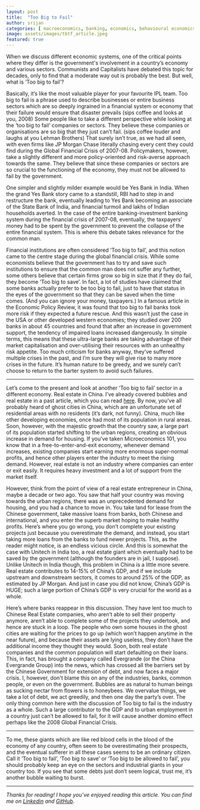 ```yaml
---
layout: post
title:  "Too Big to Fail"
author: srijan
categories: [ macroeconomics, banking, economics, behavioural economics ]
image: assets/images/tbtf_article.jpeg
featured: true
---
```


When we discuss different economic systems, one of the critical points where they differ is the government's involvement in a country’s economy and various sectors. Communists and Capitalists have debated this topic for decades, only to find that a moderate way out is probably the best.
But well, what is ‘Too big to fail’?
  
Basically, it’s like the most valuable player for your favourite IPL team. Too big to fail is a phrase used to describe businesses or entire business sectors which are so deeply ingrained in a financial system or economy that their failure would ensure that disaster prevails (sips coffee and looks at you, 2008)
Some people like to take a different perspective while looking at the ‘too big to fail’ companies or sectors. They believe these companies or organisations are so big that they just can’t fail. (sips coffee louder and laughs at you Lehman Brothers) That surely isn’t true, as we had all seen, with even firms like JP Morgan Chase literally chasing every cent they could find during the Global Financial Crisis of 2007-08. 
Policymakers, however, take a slightly different and more policy-oriented and risk-averse approach towards the same. They believe that since these companies or sectors are so crucial to the functioning of the economy, they must not be allowed to fail by the government.
  
One simpler and slightly milder example would be Yes Bank in India. When the grand Yes Bank story came to a standstill, RBI had to step in and restructure the bank, eventually leading to Yes Bank becoming an associate of the State Bank of India, and financial turmoil and lakhs of Indian households averted. 
In the case of the entire banking-investment banking system during the financial crisis of 2007-08, eventually, the taxpayers’ money had to be spent by the government to prevent the collapse of the entire financial system. This is where this debate takes relevance for the common man. 
  
Financial institutions are often considered ‘Too big to fail’, and this notion came to the centre stage during the global financial crisis. While some economists believe that the government has to try and save such institutions to ensure that the common man does not suffer any further, some others believe that certain firms grow so big in size that if they do fail, they become ‘Too big to save’. 
In fact, a lot of studies have claimed that some banks actually prefer to be too big to fail, just to have that status in the eyes of the government so that they can be saved when the time comes. (And you can ignore your money, taxpayers.)
In a famous article in the Economic Policy Review, it was found that too big to fail banks took more risk if they expected a future rescue. And this wasn’t just the case in the USA or other developed western economies; they studied over 200 banks in about 45 countries and found that after an increase in government support, the tendency of impaired loans increased dangerously. In simple terms, this means that these ultra-large banks are taking advantage of their market capitalisation and over-utilising their resources with an unhealthy risk appetite. 
Too much criticism for banks anyway, they’ve suffered multiple crises in the past, and I’m sure they will give rise to many more crises in the future. It’s human nature to be greedy, and we surely can’t choose to return to the barter system to avoid such failures. 
  
---
  
Let’s come to the present and look at another ‘Too big to fail’ sector in a different economy. Real estate in China. I’ve already covered bubbles and real estate in a past article, which you can read [here](https://the-frexa.github.io/real-estate/).
By now, you’ve all probably heard of ghost cities in China, which are an unfortunate set of residential areas with no residents (it’s dark, not funny). China, much like other developing economies, once had most of its population in rural areas. Soon, however, with the majestic growth that the country saw, a large part of its population started shifting to the urban regions, creating an obvious increase in demand for housing. If you’ve taken Microeconomics 101, you know that in a free-to-enter-and-exit economy, whenever demand increases, existing companies start earning more enormous super-normal profits, and hence other players enter the industry to meet the rising demand. However, real estate is not an industry where companies can enter or exit easily. It requires heavy investment and a lot of support from the market itself. 
  
However, think from the point of view of a real estate entrepreneur in China, maybe a decade or two ago. You saw that half your country was moving towards the urban regions, there was an unprecedented demand for housing, and you had a chance to move in. You take land for lease from the Chinese government, take massive loans from banks, both Chinese and international, and you enter the superb market hoping to make healthy profits.
Here’s where you go wrong, you don’t complete your existing projects just because you overestimate the demand, and instead, you start taking more loans from the banks to fund newer projects. This, as the reader might notice, is an endless vicious circle. And this is somewhat the case with Unitech in India too, a real estate giant which eventually had to be saved by the government (although the founders are in jail, I suppose). 
Unlike Unitech in India though, this problem in China is a little more severe. Real estate contributes to 14-15% of China’s GDP, and if we include upstream and downstream sectors, it comes to around 25% of the GDP, as estimated by JP Morgan. And just in case you did not know, China’s GDP is HUGE; such a large portion of China’s GDP is very crucial for the world as a whole. 
  
Here’s where banks reappear in this discussion. They have lent too much to Chinese Real Estate companies, who aren’t able to sell their property anymore, aren’t able to complete some of the projects they undertook, and hence are stuck in a loop. The people who own some houses in the ghost cities are waiting for the prices to go up (which won’t happen anytime in the near future), and because their assets are lying useless, they don’t have the additional income they thought they would. Soon, both real estate companies and the common population will start defaulting on their loans. This, in fact, has brought a company called Evergrande (or the China Evergrande Group) into the news, which has crossed all the barriers set by the Chinese Government for extension of debt, and now faces a major crisis. 
I, however, don't blame this on any of the industries, banks, common people, or even on the government. Bubbles are as natural to human beings as sucking nectar from flowers is to honeybees. We overvalue things, we take a lot of debt, we act greedily, and then one day the party’s over. The only thing common here with the discussion of Too big to fail is the industry as a whole. Such a large contributor to the GDP and to urban employment in a country just can’t be allowed to fail, for it will cause another domino effect perhaps like the 2008 Global Financial Crisis.
  
---
  
To me, these giants which are like red blood cells in the blood of the economy of any country, often seem to be overestimating their prospects, and the eventual sufferer in all these cases seems to be an ordinary citizen. Call it ‘Too big to fail’, ‘Too big to save’ or ‘Too big to be allowed to fail’, you should probably keep an eye on the sectors and industrial giants in your country too. If you see that some debts just don’t seem logical, trust me, it’s another bubble waiting to burst.


---

_Thanks for reading! I hope you’ve enjoyed reading this article. You can find me on_ [_Linkedin_](https://www.linkedin.com/in/srij-shashwat-/) _and_ [_GitHub_](https://github.com/SrijanShashwat).
